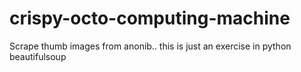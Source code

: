 # crispy-octo-computing-machine
Scrape thumb images from anonib.. this is just an exercise in python beautifulsoup
